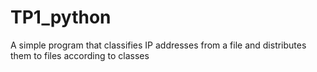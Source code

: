 # TP1_python
A simple program that classifies IP addresses from a file and distributes them to files according to classes
